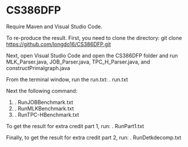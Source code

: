 # CS386DFP
Require Maven and Visual Studio Code.

To re-produce the result. First, you need to clone the directory: git clone https://github.com/longdo16/CS386DFP.git

Next, open Visual Studio Code and open the CS386DFP folder and run MLK_Parser.java, JOB_Parser.java, TPC_H_Parser.java, and constructPrimalgraph.java

From the terminal window, run the run.txt: . run.txt

Next the following command:
1. . RunJOBBenchmark.txt
2. . RunMLKBenchmark.txt
3. . RunTPC-HBenchmark.txt

To get the result for extra credit part 1, run: . RunPart1.txt

Finally, to get the result for extra credit part 2, run: . RunDetkdecomp.txt
